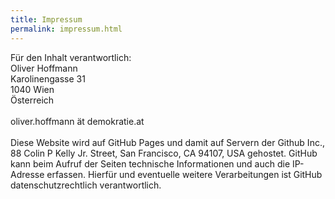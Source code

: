 ```yaml
---
title: Impressum
permalink: impressum.html
---
```


Für den Inhalt verantwortlich:<br />
Oliver Hoffmann<br />
Karolinengasse 31<br />
1040 Wien<br />
Österreich<br />
<br />
oliver.hoffmann ät demokratie.at<br />
<br />
Diese Website wird auf GitHub Pages und damit auf Servern der Github Inc., 88 Colin P Kelly Jr. Street, San Francisco, CA 94107, USA gehostet. GitHub kann beim Aufruf der Seiten technische Informationen und auch die IP-Adresse erfassen. Hierfür und eventuelle weitere Verarbeitungen ist GitHub datenschutzrechtlich verantwortlich.
